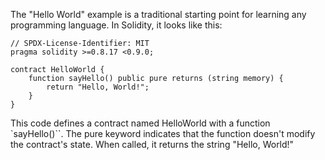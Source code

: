 The "Hello World" example is a traditional starting point for learning any programming language. In Solidity, it looks like this:

```
// SPDX-License-Identifier: MIT
pragma solidity >=0.8.17 <0.9.0;

contract HelloWorld {
    function sayHello() public pure returns (string memory) {
        return "Hello, World!";
    }
}
```

This code defines a contract named HelloWorld with a function `sayHello()``. The pure keyword indicates that the function doesn't modify the contract's state. When called, it returns the string "Hello, World!"
